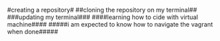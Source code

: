 #creating a repository#
##cloning the repository on my terminal##
###updating my terminal###
####learning how to cide with virtual machine####
#####i am expected to know how to navigate the vagrant when done#####
